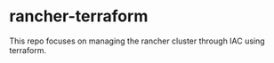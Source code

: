 # rancher-terraform
This repo focuses on managing the rancher cluster through IAC using terraform. 
